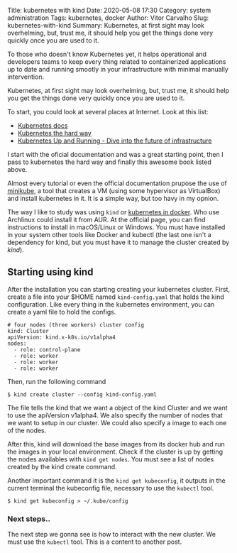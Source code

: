 Title: kubernetes with kind 
Date: 2020-05-08 17:30
Category: system administration 
Tags: kubernetes, docker 
Author: Vitor Carvalho 
Slug: kubernetes-with-kind 
Summary: Kubernetes, at first sight may look overhelming, but, trust me, it should help you get the things done very quickly once you are used to it.

To those who doesn't know Kubernetes yet, it helps operational and developers
teams to keep every thing related to containerized applications up to date and
running smootly in your infrastructure with minimal manually intervention. 

Kubernetes, at first sight may look overhelming, but, trust me, it should 
help you get the things done very quickly once you are used to it.

To start, you could look at several places at Internet. Look at this list:

* [Kubernetes docs](https://kubernetes.io/docs/home/)
* [Kubernetes the hard way](https://github.com/kelseyhightower/kubernetes-the-hard-way)
* [Kubernetes Up and Running - Dive into the future of infrastructure](https://www.amazon.com/Kubernetes-Running-Dive-Future-Infrastructure-ebook/dp/B07YP1XSZ9/ref=pd_sbsd_14_1/137-9475426-0694937?_encoding=UTF8&pd_rd_i=B07YP1XSZ9&pd_rd_r=e067f55a-8432-4ec2-a567-5716a7f33e06&pd_rd_w=LnVM9&pd_rd_wg=W7D5v&pf_rd_p=2c2d0d3b-b3c5-4110-93fa-2c1270309ac1&pf_rd_r=AH49WE30Y4BM0PXJTWQP&psc=1&refRID=AH49WE30Y4BM0PXJTWQP)

I start with the oficial documentation and was a great starting point, then I pass to
kubernetes the hard way and finally this awesome book listed above.

Almost every tutorial or even the official documentation prupose the use of
[minikube](https://kubernetes.io/docs/tasks/tools/install-minikube/), a tool
that creates a VM (using some hypervisor as VirtualBox) and install
kubernetes in it. It is a simple way, but too havy in my opnion. 

The way I like to study was using `kind` or [kubernetes in
docker](https://kind.sigs.k8s.io/).  Who use Archlinux could install it from
AUR. At the official page, you can find instructions to install in macOS/Linux
or Windows. You must have installed in your system other tools like Docker and
kubectl (the last one isn't a dependency for kind, but you must have it to
manage the cluster created by *kind*).

## Starting using kind

After the installation you can starting creating your kubernetes cluster.
First, create a file into your $HOME named `kind-config.yaml` that holds the
kind configuration. Like every thing in the kubernetes environment, you can
create a yaml file to hold the configs.

```
# four nodes (three workers) cluster config
kind: Cluster
apiVersion: kind.x-k8s.io/v1alpha4
nodes:
  - role: control-plane
  - role: worker
  - role: worker
  - role: worker
```

Then, run the following command

```
$ kind create cluster --config kind-config.yaml
```

The file tells the kind that we want a object of the kind Cluster and we want
to use the apiVersion v1alpha4. We also specify the number of nodes that we 
want to setup in our cluster. We could also specify a image to each one of the
nodes.

After this, kind will download the base images from its docker hub and run the
images in your local environment. Check if the cluster is up by getting the 
nodes availables with `kind get nodes`. You must see a list of nodes created
by the kind create command.

Another important command it is the `kind get kubeconfig`, it outputs in the
current terminal the kubeconfig file, necessary to use the `kubectl` tool.

```
$ kind get kubeconfig > ~/.kube/config
```

### Next steps..

The next step we gonna see is how to interact with the new cluster. We must use
the `kubectl` tool. This is a content to another post. 

